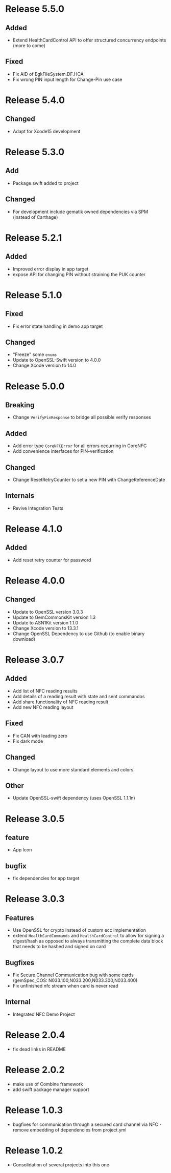 # Release 5.5.0

## Added

- Extend HealthCardControl API to offer structured concurrency endpoints (more to come)

## Fixed

- Fix AID of EgkFileSystem.DF.HCA
- Fix wrong PIN input length for Change-Pin use case

# Release 5.4.0

## Changed

- Adapt for Xcode15 development

# Release 5.3.0

## Add

 - Package.swift added to project

## Changed

- For development include gematik owned dependencies via SPM (instead of Carthage)

# Release 5.2.1

## Added

 - Improved error display in app target
 - expose API for changing PIN without straining the PUK counter

# Release 5.1.0

## Fixed

 - Fix error state handling in demo app target

## Changed

- "Freeze" some `enums`
- Update to OpenSSL-Swift version to 4.0.0
- Change Xcode version to 14.0

# Release 5.0.0

## Breaking

  - Change `VerifyPinResponse` to bridge all possible verify responses

## Added

  - Add error type `CoreNFCError` for all errors occurring in CoreNFC
  - Add convenience interfaces for PIN-verification

## Changed

  - Change ResetRetryCounter to set a new PIN with ChangeReferenceDate

## Internals

 - Revive Integration Tests

# Release 4.1.0

## Added

  - Add reset retry counter for password

# Release 4.0.0

## Changed

  - Update to OpenSSL version 3.0.3 
  - Update to GemCommonsKit version 1.3
  - Update to ASN1Kit version 1.1.0
  - Change Xcode version to 13.3.1
  - Change OpenSSL Dependency to use Github (to enable binary download)


# Release 3.0.7

## Added

 - Add list of NFC reading results
 - Add details of a reading result with state and sent commandos 
 - Add share functionality of NFC reading result
 - Add new NFC reading layout
 
## Fixed

 - Fix CAN with leading zero
 - Fix dark mode 

## Changed

 - Change layout to use more standard elements and colors 

## Other

 - Update OpenSSL-swift dependency (uses OpenSSL 1.1.1n)

# Release 3.0.5

## feature

- App Icon

## bugfix

- fix dependencies for app target

# Release 3.0.3

## Features

- Use OpenSSL for crypto instead of custom ecc implementation
- extend `HealthCardCommands` and `HealthCardControl` to allow for signing a digest/hash as opposed to always transmitting the complete data block that needs to be hashed and signed on card

## Bugfixes

- Fix Secure Channel Communication bug with some cards (gemSpec_COS: N033.100,N033.200,N033.300,N033.400)
- Fix unfinished nfc stream when card is never read


## Internal

- Integrated NFC Demo Project

# Release 2.0.4

- fix dead links in README

# Release 2.0.2

- make use of Combine framework
- add swift package manager support

# Release 1.0.3

- bugfixes for communication through a secured card channel via NFC - remove embedding of dependencies from project.yml

# Release 1.0.2

- Consolidation of several projects into this one


